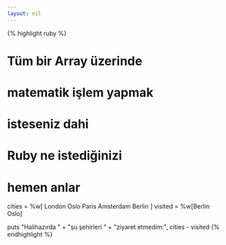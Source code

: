 ```yaml
---
layout: nil
---
```


{% highlight ruby %}
# Tüm bir Array üzerinde
# matematik işlem yapmak
# isteseniz dahi
# Ruby ne istediğinizi
# hemen anlar
cities  = %w[ London
              Oslo
              Paris
              Amsterdam
              Berlin ]
visited = %w[Berlin Oslo]

puts "Halihazırda " +
     "şu şehirleri " +
     "ziyaret etmedim:",
     cities - visited
{% endhighlight %}
